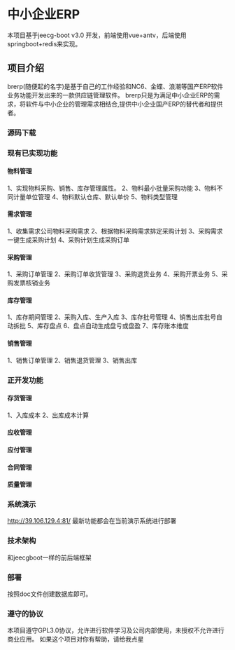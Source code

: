 # 中小企业ERP
本项目基于jeecg-boot v3.0 开发，前端使用vue+antv，后端使用springboot+redis来实现。
## 项目介绍
brerp(随便起的名字)是基于自己的工作经验和NC6、金蝶、浪潮等国产ERP软件业务功能开发出来的一款供应链管理软件。
brerp只是为满足中小企业ERP的需求，将软件与中小企业的管理需求相结合,提供中小企业国产ERP的替代者和提供者。
### 源码下载

### 现有已实现功能
#### 物料管理
1、实现物料采购、销售、库存管理属性。
2、物料最小批量采购功能
3、物料不同计量单位管理
4、物料默认仓库、默认单价
5、物料类型管理
#### 需求管理
1、收集需求公司物料采购需求
2、根据物料采购需求排定采购计划
3、采购需求一键生成采购计划
4、采购计划生成采购订单
#### 采购管理
1、采购订单管理
2、采购订单收货管理
3、采购退货业务
4、采购开票业务
5、采购发票核销业务
#### 库存管理
1、库存期间管理
2、采购入库、生产入库
3、库存批号管理
4、销售出库批号自动拆批
5、库存盘点
6、盘点自动生成盘亏或盘盈
7、库存账本维度
#### 销售管理
1、销售订单管理
2、销售退货管理
3、销售出库

### 正开发功能
#### 存货管理
1、入库成本
2、出库成本计算
#### 应收管理
#### 应付管理
#### 合同管理
#### 质量管理

### 系统演示
http://39.106.129.4:81/
最新功能都会在当前演示系统进行部署
### 技术架构
和jeecgboot一样的前后端框架
### 部署
按照doc文件创建数据库即可。

### 遵守的协议
本项目遵守GPL3.0协议，允许进行软件学习及公司内部使用，未授权不允许进行商业应用。
如果这个项目对你有帮助，请给我点星
